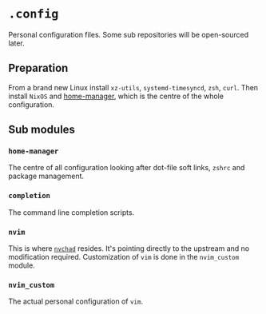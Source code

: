 # `.config`

Personal configuration files. Some sub repositories will be open-sourced later.

## Preparation

From a brand new Linux install `xz-utils`, `systemd-timesyncd`, `zsh`, `curl`.
Then install `NixOS` and [home-manager](https://nixos.wiki/wiki/Home_Manager),
which is the centre of the whole configuration.

## Sub modules

### `home-manager`

The centre of all configuration looking after dot-file soft links, `zshrc` and
package management.

### `completion`

The command line completion scripts.

### `nvim`

This is where [`nvchad`](https://nvchad.com/) resides. It's pointing directly to
the upstream and no modification required. Customization of `vim` is done in the
`nvim_custom` module.

### `nvim_custom`

The actual personal configuration of `vim`.
